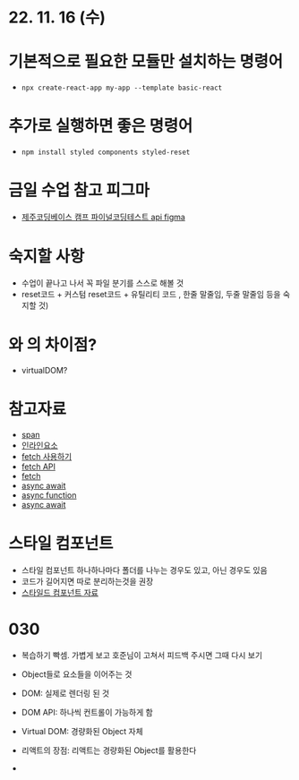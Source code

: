 # 22. 11. 16 (수)

# 기본적으로 필요한 모듈만 설치하는 명령어

- `npx create-react-app my-app --template basic-react`

# 추가로 실행하면 좋은 명령어

- `npm install styled components styled-reset`

# 금일 수업 참고 피그마

- [제주코딩베이스 캠프 파이널코딩테스트 api figma](<https://www.figma.com/file/KdWIgQ5VBQYPPlMB2ER6TX/%ED%8C%8C%EC%9D%B4%EB%84%90%EC%BD%94%EB%94%A9%ED%85%8C%EC%8A%A4%ED%8A%B8_API(%EA%B3%B5%EA%B0%9C%EC%9A%A9)?node-id=3%3A32&t=e5KLn0XZPwaOKB15-0>)

# 숙지할 사항

- 수업이 끝나고 나서 꼭 파일 분기를 스스로 해볼 것
- reset코드 + 커스텀 reset코드 + 유틸리티 코드 , 한줄 말줄임, 두줄 말줄임 등을 숙지할 것)

# <ProductList/>와 <ProductList><ProductList/>의 차이점?

- virtualDOM?

# 참고자료

- [span](http://www.tcpschool.com/html-tags/span)
- [인라인요소](https://developer.mozilla.org/ko/docs/Web/HTML/Inline_elements)
- [fetch 사용하기](https://developer.mozilla.org/ko/docs/Web/API/Fetch_API/Using_Fetch)
- [fetch API](https://developer.mozilla.org/ko/docs/Web/API/Fetch_API)
- [fetch](https://ko.javascript.info/fetch)
- [async await](https://ko.javascript.info/async-await)
- [async function](https://developer.mozilla.org/ko/docs/Web/JavaScript/Reference/Statements/async_function)
- [async await](https://developer.mozilla.org/ko/docs/Web/JavaScript/Reference/Statements/async_function)

# 스타일 컴포넌트

- 스타일 컴포넌트 하나하나마다 폴더를 나누는 경우도 있고, 아닌 경우도 있음
- 코드가 길어지면 따로 분리하는것을 권장
- [스타일드 컴포넌트 자료](https://react.vlpt.us/styling/03-styled-components.html)

# 030

- 복습하기 빡셈. 가볍게 보고 호준님이 고쳐서 피드백 주시면 그때 다시 보기
- Object들로 요소들을 이어주는 것
- DOM: 실제로 렌더링 된 것
- DOM API: 하나씩 컨트롤이 가능하게 함
- Virtual DOM: 경량화된 Object 자체

- 리액트의 장점: 리액트는 경량화된 Object를 활용한다
-
